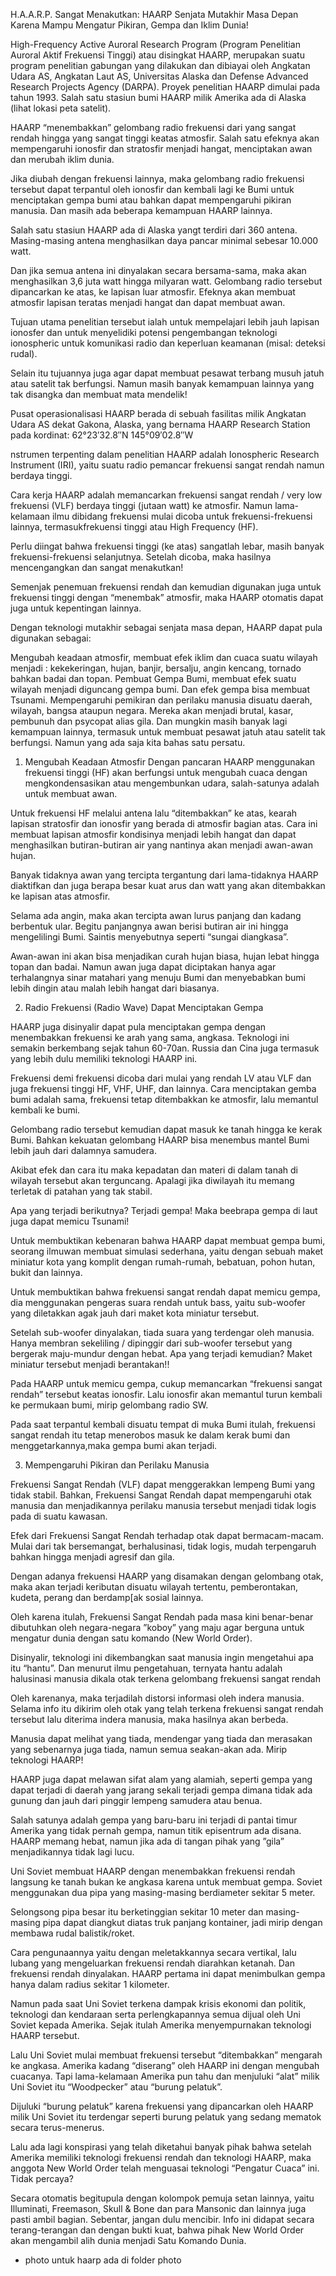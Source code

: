 H.A.A.R.P. Sangat Menakutkan:
HAARP Senjata Mutakhir Masa Depan Karena Mampu Mengatur Pikiran, Gempa dan Iklim Dunia!

High-Frequency Active Auroral Research Program (Program Penelitian Auroral Aktif Frekuensi Tinggi) atau disingkat HAARP, merupakan suatu program penelitian gabungan yang dilakukan dan dibiayai oleh Angkatan Udara AS, Angkatan Laut AS, Universitas Alaska dan Defense Advanced Research Projects Agency (DARPA). Proyek penelitian HAARP dimulai pada tahun 1993. Salah satu stasiun bumi HAARP milik Amerika ada di Alaska (lihat lokasi peta satelit).

HAARP “menembakkan” gelombang radio frekuensi dari yang sangat rendah hingga yang sangat tinggi keatas atmosfir. Salah satu efeknya akan mempengaruhi ionosfir dan stratosfir menjadi hangat, menciptakan awan dan merubah iklim dunia.

Jika diubah dengan frekuensi lainnya, maka gelombang radio frekuensi  tersebut dapat terpantul oleh ionosfir dan kembali lagi ke Bumi untuk menciptakan gempa bumi atau bahkan dapat mempengaruhi pikiran manusia. Dan masih ada beberapa kemampuan HAARP lainnya.

Salah satu stasiun HAARP ada di Alaska yangt terdiri dari 360 antena. Masing-masing antena menghasilkan daya pancar minimal sebesar 10.000 watt.

Dan jika semua antena ini dinyalakan secara bersama-sama, maka akan menghasilkan 3,6 juta watt hingga milyaran watt. Gelombang radio tersebut dipancarkan ke atas, ke lapisan luar atmosfir. Efeknya akan membuat atmosfir lapisan teratas menjadi hangat dan dapat membuat awan.

Tujuan utama penelitian tersebut ialah untuk mempelajari lebih jauh lapisan ionosfer dan untuk menyelidiki potensi pengembangan teknologi ionospheric untuk komunikasi radio dan keperluan keamanan (misal: deteksi rudal).

Selain itu tujuannya juga agar dapat membuat pesawat terbang musuh jatuh atau satelit tak berfungsi. Namun masih banyak kemampuan lainnya yang tak disangka dan membuat mata mendelik!

Pusat operasionalisasi HAARP berada di sebuah fasilitas milik Angkatan Udara AS dekat Gakona, Alaska, yang bernama HAARP Research Station pada kordinat: 62°23′32.8″N 145°09′02.8″W

nstrumen terpenting dalam penelitian HAARP adalah Ionospheric Research Instrument (IRI), yaitu suatu radio pemancar frekuensi sangat rendah namun berdaya tinggi.

Cara kerja HAARP adalah memancarkan frekuensi sangat rendah / very low frekuensi (VLF) berdaya tinggi (jutaan watt) ke atmosfir. Namun lama-kelamaan ilmu dibidang frekuensi mulai dicoba untuk frekuensi-frekuensi lainnya, termasukfrekuensi tinggi atau High Frequency (HF).

Perlu diingat bahwa frekuensi tinggi (ke atas) sangatlah lebar, masih banyak frekuensi-frekuensi selanjutnya. Setelah dicoba, maka hasilnya mencengangkan dan sangat menakutkan!



Semenjak penemuan frekuensi rendah dan kemudian digunakan juga untuk frekuensi tinggi dengan “menembak” atmosfir, maka HAARP otomatis dapat juga untuk kepentingan lainnya.

Dengan teknologi mutakhir sebagai senjata masa depan, HAARP dapat pula digunakan sebagai:

Mengubah keadaan atmosfir, membuat efek iklim dan cuaca suatu wilayah menjadi : kekekeringan, hujan, banjir, bersalju, angin kencang, tornado bahkan badai dan topan.
Pembuat Gempa Bumi, membuat efek suatu wilayah menjadi diguncang gempa bumi. Dan efek gempa bisa membuat Tsunami.
Mempengaruhi pemikiran dan perilaku manusia disuatu daerah, wilayah, bangsa ataupun negara. Mereka akan menjadi brutal, kasar, pembunuh dan psycopat alias gila.
Dan mungkin masih banyak lagi kemampuan lainnya, termasuk untuk membuat pesawat jatuh atau satelit tak berfungsi. Namun yang ada saja kita bahas satu persatu.

1. Mengubah Keadaan Atmosfir
   Dengan pancaran HAARP menggunakan frekuensi tinggi (HF) akan berfungsi untuk mengubah cuaca dengan mengkondensasikan atau mengembunkan udara, salah-satunya adalah untuk membuat awan.

Untuk frekuensi HF melalui antena lalu “ditembakkan” ke atas, kearah lapisan stratosfir dan ionosfir yang berada di atmosfir bagian atas. Cara ini membuat lapisan atmosfir kondisinya menjadi lebih hangat dan dapat menghasilkan butiran-butiran air yang nantinya akan menjadi awan-awan hujan.

Banyak tidaknya awan yang tercipta tergantung dari lama-tidaknya HAARP diaktifkan dan juga berapa besar kuat arus dan watt yang akan ditembakkan ke lapisan atas atmosfir.

Selama ada angin, maka akan tercipta awan lurus panjang dan kadang berbentuk ular. Begitu panjangnya awan berisi butiran air ini hingga mengelilingi Bumi. Saintis menyebutnya seperti “sungai diangkasa”.

Awan-awan ini akan bisa menjadikan curah hujan biasa, hujan lebat hingga topan dan badai. Namun awan juga dapat diciptakan hanya agar terhalangnya sinar matahari yang menuju Bumi dan menyebabkan bumi lebih dingin atau malah lebih hangat dari biasanya.

2. Radio Frekuensi (Radio Wave) Dapat Menciptakan Gempa

HAARP juga disinyalir dapat pula menciptakan gempa dengan menembakkan frekuensi ke arah yang sama, angkasa. Teknologi ini semakin berkembang sejak tahun 60-70an. Russia dan Cina juga termasuk yang lebih dulu memiliki teknologi HAARP ini.

Frekuensi demi frekuensi dicoba dari mulai yang rendah LV atau VLF dan juga frekuensi tinggi HF, VHF, UHF, dan lainnya. Cara menciptakan gemba bumi adalah sama, frekuensi tetap ditembakkan ke atmosfir, lalu memantul kembali ke bumi.

Gelombang radio tersebut kemudian dapat masuk ke tanah hingga ke kerak Bumi. Bahkan kekuatan gelombang HAARP bisa menembus mantel Bumi lebih jauh dari dalamnya samudera.

Akibat efek dan cara itu maka kepadatan dan materi di dalam tanah di wilayah tersebut akan terguncang. Apalagi jika diwilayah itu memang terletak di patahan yang tak stabil.

Apa yang terjadi berikutnya? Terjadi gempa! Maka beebrapa gempa di laut juga dapat memicu Tsunami!

Untuk membuktikan kebenaran bahwa HAARP dapat membuat gempa bumi, seorang ilmuwan membuat simulasi sederhana, yaitu dengan sebuah maket miniatur kota yang komplit dengan rumah-rumah, bebatuan, pohon hutan, bukit dan lainnya.

Untuk membuktikan bahwa frekuensi sangat rendah dapat memicu gempa, dia menggunakan pengeras suara rendah untuk bass, yaitu sub-woofer yang diletakkan agak jauh dari maket kota miniatur tersebut.

Setelah sub-woofer dinyalakan, tiada suara yang terdengar oleh manusia. Hanya membran sekeliling / dipinggir dari sub-woofer tersebut yang bergerak maju-mundur dengan hebat. Apa yang terjadi kemudian? Maket miniatur tersebut menjadi berantakan!!

Pada HAARP untuk memicu gempa, cukup memancarkan “frekuensi sangat rendah” tersebut keatas ionosfir. Lalu ionosfir akan memantul turun kembali ke permukaan bumi, mirip gelombang radio SW.

Pada saat terpantul kembali disuatu tempat di muka Bumi itulah, frekuensi sangat rendah itu tetap menerobos masuk ke dalam kerak bumi dan menggetarkannya,maka  gempa bumi akan terjadi.

3. Mempengaruhi Pikiran dan Perilaku Manusia

Frekuensi Sangat Rendah (VLF) dapat menggerakkan lempeng Bumi yang tidak stabil. Bahkan, Frekuensi Sangat Rendah dapat mempengaruhi otak manusia dan menjadikannya perilaku manusia tersebut menjadi tidak logis pada di suatu kawasan.

Efek dari Frekuensi Sangat Rendah terhadap otak dapat bermacam-macam. Mulai dari tak bersemangat, berhalusinasi, tidak logis, mudah terpengaruh bahkan hingga menjadi agresif dan gila.

Dengan adanya frekuensi HAARP yang disamakan dengan gelombang otak, maka akan terjadi keributan disuatu wilayah tertentu, pemberontakan, kudeta, perang dan berdamp[ak sosial lainnya.

Oleh karena itulah, Frekuensi Sangat Rendah pada masa kini benar-benar dibutuhkan oleh negara-negara ”koboy” yang maju agar berguna untuk mengatur dunia dengan satu komando (New World Order).

Disinyalir, teknologi ini dikembangkan saat manusia ingin mengetahui apa itu “hantu”. Dan menurut ilmu pengetahuan, ternyata hantu adalah halusinasi manusia dikala otak terkena gelombang frekuensi sangat rendah

Oleh karenanya, maka terjadilah distorsi informasi oleh indera manusia. Selama info itu dikirim oleh otak yang telah terkena frekuensi sangat rendah tersebut lalu diterima indera manusia, maka hasilnya akan berbeda.

Manusia dapat melihat yang tiada, mendengar yang tiada dan merasakan yang sebenarnya juga tiada, namun semua seakan-akan ada. Mirip teknologi HAARP!

HAARP juga dapat melawan sifat alam yang alamiah, seperti gempa yang dapat terjadi di daerah yang jarang sekali terjadi gempa dimana tidak ada gunung dan jauh dari pinggir lempeng samudera atau benua.

Salah satunya adalah gempa yang baru-baru ini terjadi di pantai timur Amerika yang tidak pernah gempa, namun titik episentrum ada disana. HAARP memang hebat, namun jika ada di tangan pihak yang ”gila” menjadikannya tidak lagi lucu.

Uni Soviet membuat HAARP dengan menembakkan frekuensi rendah langsung ke tanah bukan ke angkasa karena untuk membuat gempa. Soviet menggunakan dua pipa yang masing-masing berdiameter sekitar 5 meter.

Selongsong pipa besar itu berketinggian sekitar 10 meter dan masing-masing pipa dapat diangkut diatas truk panjang kontainer, jadi mirip dengan membawa rudal balistik/roket.

Cara pengunaannya yaitu dengan meletakkannya secara vertikal, lalu lubang yang mengeluarkan frekuensi rendah diarahkan ketanah. Dan frekuensi rendah dinyalakan. HAARP pertama ini dapat menimbulkan gempa hanya dalam radius sekitar 1 kilometer.

Namun pada saat Uni Soviet terkena dampak krisis ekonomi dan politik, teknologi dan kendaraan serta perlengkapannya semua dijual oleh Uni Soviet kepada Amerika. Sejak itulah Amerika menyempurnakan teknologi HAARP tersebut.

Lalu Uni Soviet mulai membuat frekuensi tersebut “ditembakkan” mengarah ke angkasa. Amerika kadang “diserang” oleh HAARP ini dengan mengubah cuacanya. Tapi lama-kelamaan Amerika pun tahu dan menjuluki “alat” milik Uni Soviet itu “Woodpecker” atau “burung pelatuk”.

Dijuluki “burung pelatuk” karena frekuensi yang dipancarkan oleh HAARP milik Uni Soviet itu terdengar seperti burung pelatuk yang sedang mematok secara terus-menerus.

Lalu ada lagi konspirasi yang telah diketahui banyak pihak bahwa setelah Amerika memiliki teknologi frekuensi rendah dan teknologi HAARP, maka anggota New World Order telah menguasai teknologi “Pengatur Cuaca” ini. Tidak percaya?

Secara otomatis begitupula dengan kolompok pemuja setan lainnya, yaitu Illuminati, Freemason, Skull & Bone dan para Mansonic dan lainnya juga pasti ambil bagian.  Sebentar, jangan dulu mencibir. Info ini didapat secara terang-terangan dan dengan bukti kuat, bahwa pihak New World Order akan mengambil alih dunia menjadi Satu Komando Dunia.

- photo untuk haarp ada di folder photo
